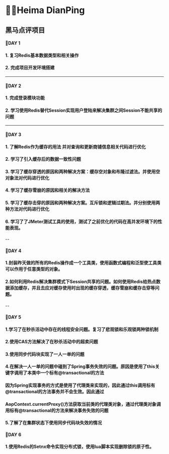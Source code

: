 # ✍🏻Heima DianPing

## 黑马点评项目

#### 🤔DAY 1

#### 1. 复习Redis基本数据类型和相关操作

#### 2. 完成项目开发环境搭建

---

#### 🧐DAY 2

#### 1. 完成登录模块功能

#### 2. 学习使用Redis替代Session实现用户登陆来解决集群之间Session不能共享的问题

---

#### 🙁DAY 3

#### 1. 了解Redis作为缓存的用法 并对查询和更新商铺信息相关代码进行优化

#### 2. 学习了引入缓存后的数据一致性问题

#### 3. 学习了缓存穿透的原因和两种解决方案：缓存空对象和布隆过滤法。并使用空对象法对代码进行优化

#### 4. 学习了缓存雪崩的原因和相关的解决方法

#### 5. 学习了缓存击穿的原因和两种解决方案。互斥锁和逻辑过期法。并分别使用两种方法对代码进行优化

#### 6. 学习了了JMeter测试工具的使用，测试了之前优化的代码在高并发环境下的性能表现。

--

#### 🙁DAY 4

#### 1.封装昨天做的所有的Redis操作成一个工具类，使用函数式编程和泛型使工具类可以作用于任意类型的对象。

#### 2.如何利用Redis解决集群模式下Session共享的问题。如何使用Redis给热点数据添加缓存，并且去应对缓存使用时出现的缓存穿透，缓存雪崩和缓存击穿等问题。

--

#### 🧐DAY 5

#### 1.学习了在秒杀活动中存在的线程安全问题。复习了悲观锁和乐观锁两种锁机制

#### 2.使用CAS方法解决了在秒杀活动中的超卖问题

#### 3.使用同步代码块实现了一人一单的问题

#### 4.在解决一人一单的问题中碰到了Spring事务失效的问题。原因是使用了this关键字调用了本类中一个标有@transactional的方法
#### 因为Spring实现事务的方式是使用了代理类来实现的，因此通过this调用标有@transactional的方法事务并不会生效。因此通过
#### AopContext.currentProxy()方法获取当前类的代理类对象，通过代理类对象调用标有@transactional的方法来解决事务失效的问题

#### 5.了解了在集群状态下使用同步代码块失效的情况


#### 🧐DAY 6

#### 1.使用Redis的Setnx命令实现分布式锁，使用lua脚本实现删除锁的原子性。